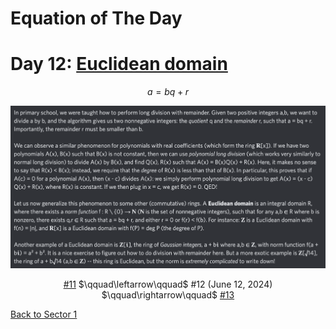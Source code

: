 # Equation of The Day

# Day 12: [Euclidean domain](https://en.wikipedia.org/wiki/Euclidean_domain)

$$a=bq+r$$

<picture><img alt="Day 12" src="0012.png"></picture>

<center><a href="0011.html">#11</a> $\qquad\leftarrow\qquad$ #12 (June 12, 2024) $\qquad\rightarrow\qquad$ <a href="0013.html">#13</a></center>

[Back to Sector 1](../0-63.md)

<script data-goatcounter="https://zswu.goatcounter.com/count" async src="//gc.zgo.at/count.js"></script>
<script src="https://utteranc.es/client.js" repo="12AbBa/eotd" issue-term="pathname" theme="github-light" crossorigin="anonymous" async> </script>